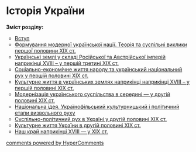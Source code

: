 <div id="hypercomments_widget" class="js-hypercomments-widget invisible"></div>

# Історія України

<b>Зміст розділу:</b><br>
<ul type="circle">
<li><a href="https://histmon59.ed-era.com/8/povtorennya_vstup.html">Вступ</a></li>
<li><a href="https://histmon59.ed-era.com/8/form_modernoyi_naciyi.html">Формування модерної української нації. Теорія та суспільні виклики першої половини XIX ст.</a></li>
<li><a href="https://histmon59.ed-era.com/8/ukr_zemli_v_xviii_xix_st.html">Українські землі у складі Російської та Австрійської імперій наприкінці XVІІІ – у першій третині ХІХ ст.</a></li>
<li><a href="https://histmon59.ed-era.com/8/soc_ekonom_zhittya_ta_ukr_nac_rukh.html">Соціально-економічне життя народу та український національний рух у першій половині ХІХ ст.</a></li>
<li><a href="https://histmon59.ed-era.com/8/kulturne_zhittya.html">Культурне життя в українських землях наприкінці наприкінці ХVІІІ – у першій половині ХІХ ст.</a></li>
<li><a href="https://histmon59.ed-era.com/8/modernizaciya_ukr_suspilstva.html">Модернізація українського суспільства в середині — у другій половині ХІХ ст.</a></li>
<li><a href="https://histmon59.ed-era.com/8/nacionalna_ideya_ykrayinofily.html">Національна ідея. Українофільський культурницький і політичний етапи визвольного руху</a></li>
<li><a href="https://histmon59.ed-era.com/8/suspilno_politychniy_rukh.html">Суспільно-політичний рух в Україні у другій половині ХІХ ст.</a></li>
<li><a href="https://histmon59.ed-era.com/8/kulturne_zhittya_druga_polovyna_xix_st.html">Культурне життя України в другій половині XIX ст.</a></li>
<li><a href="https://histmon59.ed-era.com/8/nash_kray.html">Наш край наприкінці XVIII — у XІX ст.</a></li>
</ul>

<div class="js-hypercomments-container">
<a href="http://hypercomments.com" class="hc-link" title="comments widget">comments powered by HyperComments</a>
</div>
